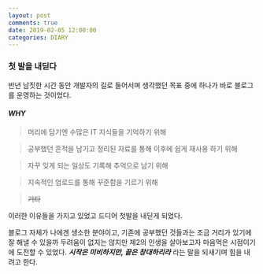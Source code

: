 ```yaml
---
layout: post
comments: true
date: 2019-02-05 12:00:00
categories: DIARY
---
```


### 첫 발을 내딛다

반년 남짓한 시간 동안 개발자의 길로 들어서며 생각했던 목표 중에 하나가 바로 블로그를 운영하는 것이었다.

#### ***WHY***

>머리에 담기엔 수많은 IT 지식들을 기억하기 위해

>공부했던 흔적을 남기고 정리된 자료를 통해 이후에 쉽게 재사용 하기 위해

>자꾸 잊게 되는 일상도 기록해 추억으로 남기 위해

>지속적인 업로드를 통해 꾸준함을 기르기 위해

>~~기타~~

이러한 이유들을 가지고 있었고 드디어 첫발을 내딛게 되었다.



블로그 자체가 나에겐 생소한 분야이고, 기존에 공부했던 것들과는 조금 거리가 있기에 잘 해낼 수 있을까 두려움이 없지는 않지만 제2의 인생을 살아보고자 마음먹은 시점이기에 도전할 수 있었다. ***시작은 미비하지만, 끝은 창대하리라*** 라는 말을 되새기며 힘을 내려고 한다.